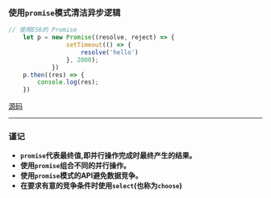 ### 使用`promise`模式清洁异步逻辑

```javascript
// 使用ES6的 Promise
    let p = new Promise((resolve, reject) => {
                setTimeout(() => {
                    resolve('hello')
                }, 2000);
            })
    p.then((res) => {
        console.log(res);
    })
```
[源码](item68/demo.js)

------

### 谨记
+ **`promise`代表最终值,即并行操作完成时最终产生的结果。**
+ **使用`promise`组合不同的并行操作。**
+ **使用`promise`模式的API避免数据竞争。**
+ **在要求有意的竞争条件时使用`select`(也称为`choose`)**